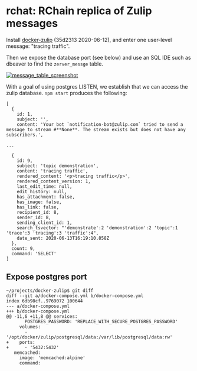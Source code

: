 # rchat: RChain replica of Zulip messages

Install [docker-zulip][dz] (35d2313 2020-06-12), and enter one
user-level message: "tracing traffic".

[dz]: https://github.com/zulip/docker-zulip

Then we expose the database port (see below) and use an SQL IDE such
as dbeaver to find the `zerver_messge` table.

<a target="_blank" rel="noopener noreferrer" href="https://user-images.githubusercontent.com/150986/84575875-1ba89280-ad76-11ea-9b6e-526c35492277.png"><img src="https://user-images.githubusercontent.com/150986/84575875-1ba89280-ad76-11ea-9b6e-526c35492277.png" alt="message_table_screenshot" style="max-width:100%;"></a>

With a goal of using postgres LISTEN, we establish that we can
access the zulip database. `npm start` produces the following:

```
[
  {
    id: 1,
    subject: '',
    content: 'Your bot `notification-bot@zulip.com` tried to send a message to stream #**None**. The stream exists but does not have any subscribers.',

...

  {
    id: 9,
    subject: 'topic demonstration',
    content: 'tracing traffic',
    rendered_content: '<p>tracing traffic</p>',
    rendered_content_version: 1,
    last_edit_time: null,
    edit_history: null,
    has_attachment: false,
    has_image: false,
    has_link: false,
    recipient_id: 8,
    sender_id: 8,
    sending_client_id: 1,
    search_tsvector: "'demonstrate':2 'demonstration':2 'topic':1 'trace':3 'tracing':3 'traffic':4",
    date_sent: 2020-06-13T16:19:10.858Z
  },
  count: 9,
  command: 'SELECT'
]
```


## Expose postgres port

```
~/projects/docker-zulip$ git diff
diff --git a/docker-compose.yml b/docker-compose.yml
index 6db98cf..9769072 100644
--- a/docker-compose.yml
+++ b/docker-compose.yml
@@ -11,6 +11,8 @@ services:
       POSTGRES_PASSWORD: 'REPLACE_WITH_SECURE_POSTGRES_PASSWORD'
     volumes:
       - '/opt/docker/zulip/postgresql/data:/var/lib/postgresql/data:rw'
+    ports:
+      - '5432:5432'
   memcached:
     image: 'memcached:alpine'
     command:
```
